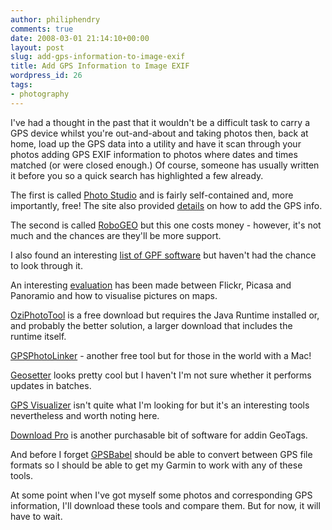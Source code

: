 ```yaml
---
author: philiphendry
comments: true
date: 2008-03-01 21:14:10+00:00
layout: post
slug: add-gps-information-to-image-exif
title: Add GPS Information to Image EXIF
wordpress_id: 26
tags:
- photography
---
```


I've had a thought in the past that it wouldn't be a difficult task to carry a GPS device whilst you're out-and-about and taking photos then, back at home, load up the GPS data into a utility and have it scan through your photos adding GPS EXIF information to photos where dates and times matched (or were closed enough.) Of course, someone has usually written it before you so a quick search has highlighted a few already.

The first is called [Photo Studio](http://www.stuffware.co.uk/photostudio/) and is fairly self-contained and, more importantly, free! The site also provided [details](http://www.stuffware.co.uk/articles/00000001.html) on how to add the GPS info.

The second is called [RoboGEO](http://www.robogeo.com/home/) but this one costs money - however, it's not much and the chances are they'll be more support.

I also found an interesting [list of GPF software](http://www.topshareware.com/guide/hot/gps.htm) but haven't had the chance to look through it.

An interesting [evaluation](http://www.newsofthefuture.net/index.php?/archives/21-GPS-Tagging-of-Photos-Evaluation-of-Flickr,-Picasa-and-Panoramio.html) has been made between Flickr, Picasa and Panoramio and how to visualise pictures on maps.

[OziPhotoTool](http://www.oziphototool.com/) is a free download but requires the Java Runtime installed or, and probably the better solution, a larger download that includes the runtime itself.

[GPSPhotoLinker](http://oregonstate.edu/~earlyj/gpsphotolinker/) - another free tool but for those in the world with a Mac!

[Geosetter](http://www.geosetter.de/en/index.html) looks pretty cool but I haven't I'm not sure whether it performs updates in batches.

[GPS Visualizer](http://www.gpsvisualizer.com/) isn't quite what I'm looking for but it's an interesting tools nevertheless and worth noting here.

[Download Pro](http://www.breezesys.com/Downloader/index.htm) is another purchasable bit of software for addin GeoTags. 

And before I forget [GPSBabel](http://www.gpsbabel.org/) should be able to convert between GPS file formats so I should be able to get my Garmin to work with any of these tools.

At some point when I've got myself some photos and corresponding GPS information, I'll download these tools and compare them. But for now, it will have to wait.
